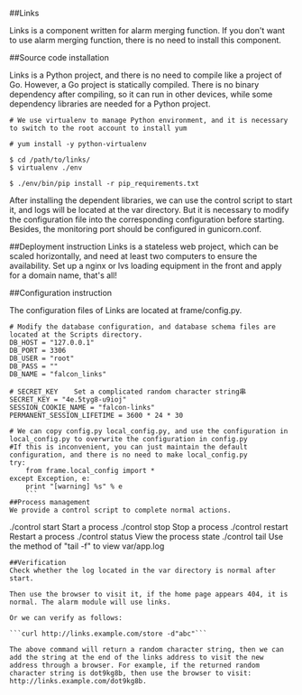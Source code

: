 ##Links

Links is a component written for alarm merging function. If you don't want to use alarm merging function, there is no need to install this component.

##Source code installation

Links is a Python project, and there is no need to compile like a project of Go. However, a Go project is statically compiled. There is no binary dependency after compiling, so it can run in other devices, while some dependency libraries are needed for a Python project.

```
# We use virtualenv to manage Python environment, and it is necessary to switch to the root account to install yum

# yum install -y python-virtualenv

$ cd /path/to/links/
$ virtualenv ./env

$ ./env/bin/pip install -r pip_requirements.txt
```

After installing the dependent libraries, we can use the control script to start it, and logs will be located at the var directory. But it is necessary to modify the configuration file into the corresponding configuration before starting. Besides, the monitoring port should be configured in gunicorn.conf.

##Deployment instruction
Links is a stateless web project, which can be scaled horizontally, and need at least two computers to ensure the availability. Set up a nginx or lvs loading equipment in the front and apply for a domain name, that's all!

##Configuration instruction

The configuration files of Links are located at frame/config.py.

```
# Modify the database configuration, and database schema files are located at the Scripts directory.
DB_HOST = "127.0.0.1"
DB_PORT = 3306
DB_USER = "root"
DB_PASS = ""
DB_NAME = "falcon_links"

# SECRET_KEY	Set a complicated random character string串
SECRET_KEY = "4e.5tyg8-u9ioj"
SESSION_COOKIE_NAME = "falcon-links"
PERMANENT_SESSION_LIFETIME = 3600 * 24 * 30

# We can copy config.py local_config.py, and use the configuration in local_config.py to overwrite the configuration in config.py
#If this is inconvenient, you can just maintain the default configuration, and there is no need to make local_config.py
try:
    from frame.local_config import *
except Exception, e:
    print "[warning] %s" % e
    ```
##Process management
We provide a control script to complete normal actions.
```
./control start	Start a process
./control stop	Stop a process
./control restart	Restart a process
./control status	View the process state
./control tail	Use the method of "tail -f" to view var/app.log
```
##Verification
Check whether the log located in the var directory is normal after start.

Then use the browser to visit it, if the home page appears 404, it is normal. The alarm module will use links.

Or we can verify as follows:

```curl http://links.example.com/store -d"abc"```

The above command will return a random character string, then we can add the string at the end of the links address to visit the new address through a browser. For example, if the returned random character string is dot9kg8b, then use the browser to visit: http://links.example.com/dot9kg8b.